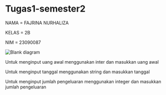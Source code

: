 # Tugas1-semester2

NAMA = FAJRINA NURHALIZA

KELAS = 2B

NIM = 23090087

![Blank diagram](https://github.com/fajrinanurhaliza/Tugas1-semester2/assets/149678720/356e910d-e1ab-41fd-9d1b-16e3345a3aef)

Untuk menginput uang awal menggunakan inter dan masukkan uang awal

Untuk menginput tanggal menggunakan string dan masukkan tanggal

Untuk menginput jumlah pengeluaran menggunakan integer dan masukkan jumlah pengeluaran
